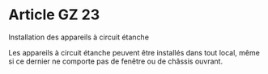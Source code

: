 # Article GZ 23

Installation des appareils à circuit étanche

Les appareils à circuit étanche peuvent être installés dans tout local, même si ce dernier ne comporte pas de fenêtre ou de châssis ouvrant.
